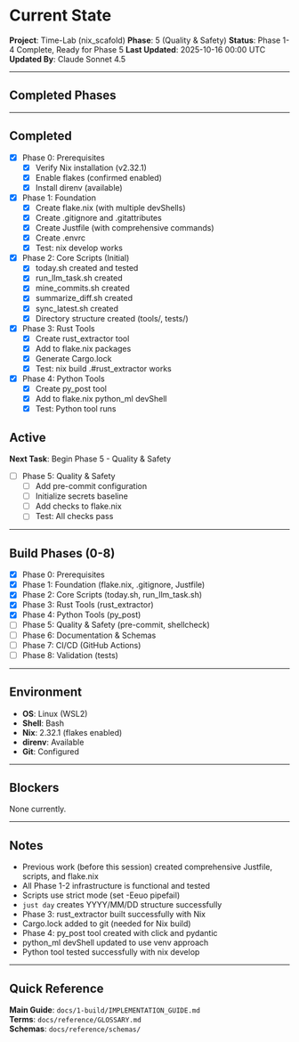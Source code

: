 # Current State

**Project**: Time-Lab (nix_scafold)
**Phase**: 5 (Quality & Safety)
**Status**: Phase 1-4 Complete, Ready for Phase 5
**Last Updated**: 2025-10-16 00:00 UTC
**Updated By**: Claude Sonnet 4.5

---

## Completed Phases

---

## Completed

- [x] Phase 0: Prerequisites
  - [x] Verify Nix installation (v2.32.1)
  - [x] Enable flakes (confirmed enabled)
  - [x] Install direnv (available)

- [x] Phase 1: Foundation
  - [x] Create flake.nix (with multiple devShells)
  - [x] Create .gitignore and .gitattributes
  - [x] Create Justfile (with comprehensive commands)
  - [x] Create .envrc
  - [x] Test: nix develop works

- [x] Phase 2: Core Scripts (Initial)
  - [x] today.sh created and tested
  - [x] run_llm_task.sh created
  - [x] mine_commits.sh created
  - [x] summarize_diff.sh created
  - [x] sync_latest.sh created
  - [x] Directory structure created (tools/, tests/)

- [x] Phase 3: Rust Tools
  - [x] Create rust_extractor tool
  - [x] Add to flake.nix packages
  - [x] Generate Cargo.lock
  - [x] Test: nix build .#rust_extractor works

- [x] Phase 4: Python Tools
  - [x] Create py_post tool
  - [x] Add to flake.nix python_ml devShell
  - [x] Test: Python tool runs

## Active

**Next Task**: Begin Phase 5 - Quality & Safety

- [ ] Phase 5: Quality & Safety
  - [ ] Add pre-commit configuration
  - [ ] Initialize secrets baseline
  - [ ] Add checks to flake.nix
  - [ ] Test: All checks pass

---

## Build Phases (0-8)

- [x] Phase 0: Prerequisites
- [x] Phase 1: Foundation (flake.nix, .gitignore, Justfile)
- [x] Phase 2: Core Scripts (today.sh, run_llm_task.sh)
- [x] Phase 3: Rust Tools (rust_extractor)
- [x] Phase 4: Python Tools (py_post)
- [ ] Phase 5: Quality & Safety (pre-commit, shellcheck)
- [ ] Phase 6: Documentation & Schemas
- [ ] Phase 7: CI/CD (GitHub Actions)
- [ ] Phase 8: Validation (tests)

---

## Environment

- **OS**: Linux (WSL2)
- **Shell**: Bash
- **Nix**: 2.32.1 (flakes enabled)
- **direnv**: Available
- **Git**: Configured

---

## Blockers

None currently.

---

## Notes

- Previous work (before this session) created comprehensive Justfile, scripts, and flake.nix
- All Phase 1-2 infrastructure is functional and tested
- Scripts use strict mode (set -Eeuo pipefail)
- `just day` creates YYYY/MM/DD structure successfully
- Phase 3: rust_extractor built successfully with Nix
- Cargo.lock added to git (needed for Nix build)
- Phase 4: py_post tool created with click and pydantic
- python_ml devShell updated to use venv approach
- Python tool tested successfully with nix develop

---

## Quick Reference

**Main Guide**: `docs/1-build/IMPLEMENTATION_GUIDE.md`  
**Terms**: `docs/reference/GLOSSARY.md`  
**Schemas**: `docs/reference/schemas/`


